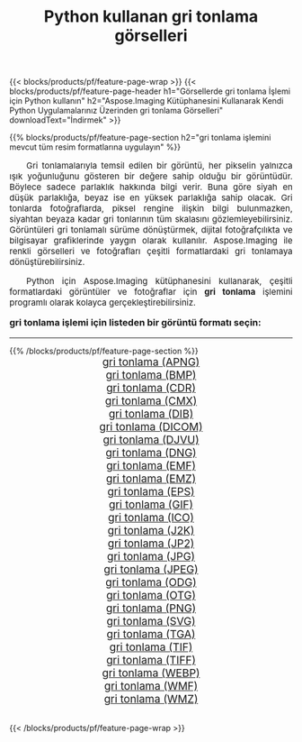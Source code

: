 ﻿---
title: Python kullanan gri tonlama görselleri 
weight: 3920
url: /tr/python-net/grayscale/ 
lang: tr
langdirlevel: 2
locales: zh-hans,ja,it,ru,de,es,fr,nl,id,lt,pl,pt,vi,tr,ko,zh-hant,ar,hi,th,sv,cs,uk,he
description: Kendi Python uygulamalarınızı ve sunucu API'lerinizi kullanarak Aspose.Imaging kitaplığını gri tonlama görsellerine ve fotoğraflarına uygulama.
---

{{< blocks/products/pf/feature-page-wrap >}}
{{< blocks/products/pf/feature-page-header h1="Görsellerde gri tonlama İşlemi için Python kullanın" h2="Aspose.Imaging Kütüphanesini Kullanarak Kendi Python Uygulamalarınız Üzerinden gri tonlama Görselleri" downloadText="İndirmek" >}}


{{% blocks/products/pf/feature-page-section  h2="gri tonlama işlemini mevcut tüm resim formatlarına uygulayın" %}}
<p align="justify" style="text-indent:2em;font-size:15px;">
Gri tonlamalarıyla temsil edilen bir görüntü, her pikselin yalnızca ışık yoğunluğunu gösteren bir değere sahip olduğu bir görüntüdür. Böylece sadece parlaklık hakkında bilgi verir. Buna göre siyah en düşük parlaklığa, beyaz ise en yüksek parlaklığa sahip olacak. Gri tonlarda fotoğraflarda, piksel rengine ilişkin bilgi bulunmazken, siyahtan beyaza kadar gri tonlarının tüm skalasını gözlemleyebilirsiniz. Görüntüleri gri tonlamalı sürüme dönüştürmek, dijital fotoğrafçılıkta ve bilgisayar grafiklerinde yaygın olarak kullanılır. Aspose.Imaging ile renkli görselleri ve fotoğrafları çeşitli formatlardaki gri tonlamaya dönüştürebilirsiniz.
</p>
<p align="justify" style="text-indent:2em;font-size:15px;">
Python için Aspose.Imaging kütüphanesini kullanarak, çeşitli formatlardaki görüntüler ve fotoğraflar için <b>gri tonlama</b> işlemini programlı olarak kolayca gerçekleştirebilirsiniz.
</p>
<h3 style="margin-top:16px;">
gri tonlama işlemi için listeden bir görüntü formatı seçin:
</h3>
<hr/>
{{% /blocks/products/pf/feature-page-section %}}
<div class="container-fluid productfamilypage bg-gray">
    <div class="convertypes bg-gray agp-content section">
        <div class="container">
		<div class="row other-converters" style="gap: 10px;font-size: 19px;text-align:center;">
		    <div class='col-md-3 other-converter remove-lp remove-rp'><a href="/imaging/tr/python-net/grayscale/apng/" style="padding:15px;">gri tonlama (APNG)</a></div><div class='col-md-3 other-converter remove-lp remove-rp'><a href="/imaging/tr/python-net/grayscale/bmp/" style="padding:15px;">gri tonlama (BMP)</a></div><div class='col-md-3 other-converter remove-lp remove-rp'><a href="/imaging/tr/python-net/grayscale/cdr/" style="padding:15px;">gri tonlama (CDR)</a></div><div class='col-md-3 other-converter remove-lp remove-rp'><a href="/imaging/tr/python-net/grayscale/cmx/" style="padding:15px;">gri tonlama (CMX)</a></div><div class='col-md-3 other-converter remove-lp remove-rp'><a href="/imaging/tr/python-net/grayscale/dib/" style="padding:15px;">gri tonlama (DIB)</a></div><div class='col-md-3 other-converter remove-lp remove-rp'><a href="/imaging/tr/python-net/grayscale/dicom/" style="padding:15px;">gri tonlama (DICOM)</a></div><div class='col-md-3 other-converter remove-lp remove-rp'><a href="/imaging/tr/python-net/grayscale/djvu/" style="padding:15px;">gri tonlama (DJVU)</a></div><div class='col-md-3 other-converter remove-lp remove-rp'><a href="/imaging/tr/python-net/grayscale/dng/" style="padding:15px;">gri tonlama (DNG)</a></div><div class='col-md-3 other-converter remove-lp remove-rp'><a href="/imaging/tr/python-net/grayscale/emf/" style="padding:15px;">gri tonlama (EMF)</a></div><div class='col-md-3 other-converter remove-lp remove-rp'><a href="/imaging/tr/python-net/grayscale/emz/" style="padding:15px;">gri tonlama (EMZ)</a></div><div class='col-md-3 other-converter remove-lp remove-rp'><a href="/imaging/tr/python-net/grayscale/eps/" style="padding:15px;">gri tonlama (EPS)</a></div><div class='col-md-3 other-converter remove-lp remove-rp'><a href="/imaging/tr/python-net/grayscale/gif/" style="padding:15px;">gri tonlama (GIF)</a></div><div class='col-md-3 other-converter remove-lp remove-rp'><a href="/imaging/tr/python-net/grayscale/ico/" style="padding:15px;">gri tonlama (ICO)</a></div><div class='col-md-3 other-converter remove-lp remove-rp'><a href="/imaging/tr/python-net/grayscale/j2k/" style="padding:15px;">gri tonlama (J2K)</a></div><div class='col-md-3 other-converter remove-lp remove-rp'><a href="/imaging/tr/python-net/grayscale/jp2/" style="padding:15px;">gri tonlama (JP2)</a></div><div class='col-md-3 other-converter remove-lp remove-rp'><a href="/imaging/tr/python-net/grayscale/jpg/" style="padding:15px;">gri tonlama (JPG)</a></div><div class='col-md-3 other-converter remove-lp remove-rp'><a href="/imaging/tr/python-net/grayscale/jpeg/" style="padding:15px;">gri tonlama (JPEG)</a></div><div class='col-md-3 other-converter remove-lp remove-rp'><a href="/imaging/tr/python-net/grayscale/odg/" style="padding:15px;">gri tonlama (ODG)</a></div><div class='col-md-3 other-converter remove-lp remove-rp'><a href="/imaging/tr/python-net/grayscale/otg/" style="padding:15px;">gri tonlama (OTG)</a></div><div class='col-md-3 other-converter remove-lp remove-rp'><a href="/imaging/tr/python-net/grayscale/png/" style="padding:15px;">gri tonlama (PNG)</a></div><div class='col-md-3 other-converter remove-lp remove-rp'><a href="/imaging/tr/python-net/grayscale/svg/" style="padding:15px;">gri tonlama (SVG)</a></div><div class='col-md-3 other-converter remove-lp remove-rp'><a href="/imaging/tr/python-net/grayscale/tga/" style="padding:15px;">gri tonlama (TGA)</a></div><div class='col-md-3 other-converter remove-lp remove-rp'><a href="/imaging/tr/python-net/grayscale/tif/" style="padding:15px;">gri tonlama (TIF)</a></div><div class='col-md-3 other-converter remove-lp remove-rp'><a href="/imaging/tr/python-net/grayscale/tiff/" style="padding:15px;">gri tonlama (TIFF)</a></div><div class='col-md-3 other-converter remove-lp remove-rp'><a href="/imaging/tr/python-net/grayscale/webp/" style="padding:15px;">gri tonlama (WEBP)</a></div><div class='col-md-3 other-converter remove-lp remove-rp'><a href="/imaging/tr/python-net/grayscale/wmf/" style="padding:15px;">gri tonlama (WMF)</a></div><div class='col-md-3 other-converter remove-lp remove-rp'><a href="/imaging/tr/python-net/grayscale/wmz/" style="padding:15px;">gri tonlama (WMZ)</a></div>
                </div>
        </div>
    </div>
</div>
<br/>

{{< /blocks/products/pf/feature-page-wrap >}}
